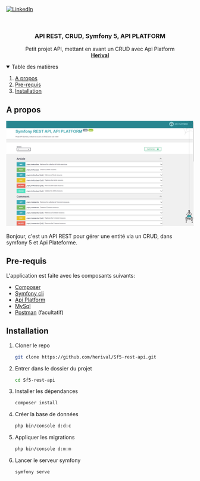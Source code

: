 
[![LinkedIn][linkedin-shield]][linkedin-url]



<!-- PROJECT LOGO -->
<br />
<p align="center">
  <h3 align="center">API REST, CRUD, Symfony 5, API PLATFORM</h3>

  <p align="center">
    Petit projet API, mettant en avant un CRUD avec Api Platform
    <br />
    <a href="https://github.com/herival"><strong>Herival</strong></a>
    <br />
  </p>
</p>



<!-- TABLE OF CONTENTS -->
<details open="open">
  <summary>Table des matières</summary>
  <ol>
    <li>
      <a href="#a-propos">A propos</a>
    </li>
    <li>
      <a href="#pre-requis">Pre-requis</a>
    </li>
    <li>
      <a href="#installation">Installation</a>
    </li>

  </ol>
</details>



<!-- ABOUT THE PROJECT -->
## A propos

<img id="about-the-project" src="img.jpg" alt="Logo" width="" height="">

Bonjour, c'est un API REST pour gérer une entité via un CRUD, dans symfony 5 et Api Plateforme.

## Pre-requis

L'application est faite avec les composants suivants: 
* [Composer](https://getcomposer.org/)
* [Symfony cli](https://symfony.com/)
* [Api Platform](https://api-platform.com/)
* [MySql](https://www.mysql.com/)
* [Postman](https://www.mysql.com/) (facultatif)



<!-- GETTING STARTED -->
## Installation

1. Cloner le repo
   ```sh
   git clone https://github.com/herival/Sf5-rest-api.git
   ```
2. Entrer dans le dossier du projet
   ```sh
   cd Sf5-rest-api
   ```
3. Installer les dépendances
   ```sh
   composer install
   ```
4. Créer la base de données
   ```sh
   php bin/console d:d:c
   ```
4. Appliquer les migrations
   ```sh
   php bin/console d:m:m
   ```
4. Lancer le serveur symfony
   ```sh
   symfony serve
   ```


[linkedin-shield]: https://img.shields.io/badge/-LinkedIn-black.svg?style=for-the-badge&logo=linkedin&colorB=555
[linkedin-url]: https://www.linkedin.com/in/herimalala-valisoa-05414184/

